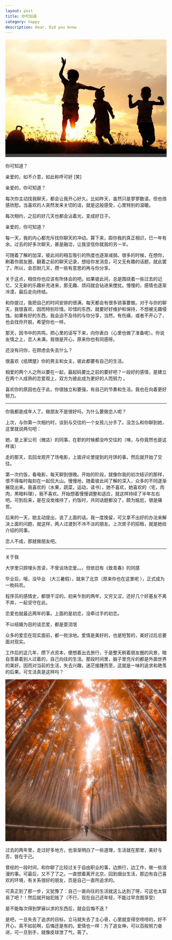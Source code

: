 ```yaml
---
layout: post
title: 你可知道
category: happy
description: Dear, Did you know
---
```


![](/images/2016_10/happy.jpg)

你可知道？

亲爱的，如不介意，如此称呼可好 [笑] 

亲爱的，你可知道？

每次你主动找我聊天，都会让我开心好久。比如昨天，虽然只是寥寥数语，但也倍感欣慰。当喜欢的人突然发来关切的话，就是这般感受，心里特别的温暖。

每次相约，之后的好几天也都会沾着光，变成好日子。

亲爱的，你可知道？

每一天，我的内心都充斥找你聊天的冲动。算下来，距你我的真正相识，已一年有余。过去的好多次聊天，甚是融洽，让我坚信你就我的另一半。

可随着了解的加深，彼此间的相互吸引的热度也逐渐减弱。很多的时候，在想你，刷着你朋友圈，翻着之前的聊天记录，想给你发消息，可又无有趣的话题，就此罢了。所以，会忍耐几天，攒一些有意思的再与你分享。

关于这点，相信你也应该有所体会的吧。如果彼此间，总是围绕着一些过去的记忆，又无新的乐趣补充进来，那无趣、烦闷就会钻进来搅扰。慢慢的，感情也逐渐冷漠，最后走向终结。

和你提过，我把自己的时间安排的很满，每天都会有很多锁事要做。对于与你的聊天，我很喜欢，因而特别珍惜。珍惜的东西，就要好好维护和保持，不想被无趣侵蚀。如果有好的东西，我会迫不及待的与你分享，当然，有伤痛，或者不开心了，也会找你开脱，希望你也一样。

那天，因书中的共鸣，把心里的话写下来，向你表白（心里也做了准备呢）。你说 友情之上，恋人未满，我很是开心，原来你也有同感呀。

还没有问你，在顾虑会失去什么？

很喜欢《纸牌屋》你的男主和女主，彼此都要有自己的生活。

相爱的两个人之所以要在一起，最起码要比之前的要好吧？一段好的感情，是建立在两个人成熟的恋爱观上，双方为彼此成为更好的人而努力 。

喜欢你的原因也在于此，你很独立和要强，有自己的节奏和生活。我也在向着更好努力。

---

你我都是成年人了。做朋友不是很好吗，为什么要做恋人呢？

上次，与你第一次相约时，谈到与交往的一个女孩儿分手了。没怎么和你聊到她，这里就说两句吧：

她，是上家公司（微店）的同事，在职的时候都没咋交往的（咦，与你竟然也是这样诶）

走的那天，去回龙观开了场电影，上面评论里提到的月饼的事，然后就开始了交往。

第一次约饭，看电影，每天聊到很晚。开始的阶段，就像你我的初次结识的那样，恨不得每时每刻在一起侃大山。慢慢地，随着彼此间了解的深入，众多的不同逐渐展现出来。我喜欢的（水果，蔬菜，运动，读书），她不喜欢，她喜欢的（宅，肉肉，黑暗料理），我不喜欢。开始想着慢慢调整和适应，就这样持续了半年左右吧。可到后来，是在没发维持了，约饭时，共同话题都没了，颇为尴尬，很是痛苦。

后来的一天，她主动提出，说了上面的话。我一度挽留，可又拿不出好的办法来解决上面的问题，就这样，两人过渡到不冷不淡的朋友。上次房子的招租，就是她给介绍的同事。

恋人不成，那就做朋友吧。

---

关于我

大学里只顾埋头苦读，不曾谈场恋爱。。。但依旧有《致青春》的同感

毕业后，哦，没毕业 （大三暑假），就来了北京（原来你也在这里呢 ），正式成为一枚码农。

程序员的感情史，都很干涩的。初来乍到的两年，又穷又涩，还好几个好基友不离不弃，一起坚守在此。

恋爱也就最近两年的事。上面的是初恋，没牵过手的初恋。

不以结婚为目的谈恋爱，都是耍流氓

众多的爱恋在现实面前，都一败涂地。爱情是美好的，也是短暂的，美好过后总要面对现实。

工作后的这几年，攒下点资本，便想着出去旅行，于是整天刷着朋友圈的风景，暗自羡慕着别人过着的，自己向往的生活。那段时间里，脑子里充斥的都是外面世界的美好。因而对当前的生活，失去兴趣，迷茫接踵而至，这就是一味的追求和艳羡的后果。可生活真是这样吗？

![](/images/2016_10/dream.jpg)

过去的两年里，走过好多地方，也渐渐明白了一些道理，生活就在那里，美好与否，皆在于己。

曾经的一段时间，和你聊了比较过关于自由职业的事，边旅行，边工作，做一些浪漫的事。可最后，又不了了之。一直想着离开北京，回到烟台生活，那边有自己喜欢的环境，有关系很好的朋友，页是自己一直所追求的。

可真正到了那一步，又犹豫了：自己一直向往的生活就这么达到了呀，可这也太容易了吧？！然后就开始犯贱了（不行，现在自己还年轻，不能过早贪图享受）

是不能每次得到梦寐以求的东西后，就会后悔不迭？

是吧，一旦失去了追求的目标，立马就失去了主心骨，心里就变得空唠唠的，好不开心，真不如前啊，后悔还是有的。爱情也一样：为了追女神，可以百般努力奋进，可一旦到手，就像皮球泄了气，蔫了。

